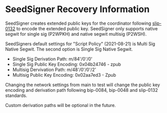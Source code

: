 # SeedSigner Recovery Information

SeedSigner creates extended public keys for the coordinator following [slip-0132](https://github.com/satoshilabs/slips/blob/master/slip-0132.md) to encode the extended public key. SeedSigner only supports native segwit for single sig (P2WPKH) and native segwit multisig (P2WSH).

SeedSigners default settings for "Script Policy" (2021-08-21) is Multi Sig Native Segwit. The second option is Single Sig Native Segwit.

- Single Sig Derivation Path: m/84'/0'/0'
- Single Sig Public Key Encoding: 0x04b24746 - zpub
- Multisig Dervivation Path: m/48'/0'/0'/2'
- Multisig Public Key Encoding: 0x02aa7ed3 - Zpub

Changing the network settings from main to test will change the public key encoding and derivation path following bip-0084, bip-0048 and slip-0132 standards.

Custom derivation paths will be optional in the future.
